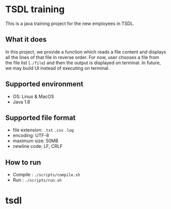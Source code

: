 # TSDL training
This is a java training project for the new employees in TSDL.

## What it does
In this project, we provide a function which reads a file content and displays all the lines of that file in reverse order. For now, user chooses a file from the file list (`./file`) and then the output is displayed on terminal. In future, we may build UI instead of executing on terminal.

## Supported environment
- OS: Linux & MacOS
- Java 1.8

## Supported file format
- file extension: `.txt` `.csv` `.log`
- encoding: UTF-8
- maximum size: 50MB
- newline code: LF, CRLF

## How to run
- Compile : `./scripts/compile.sh`
- Run : `./scripts/run.sh`
# tsdl
